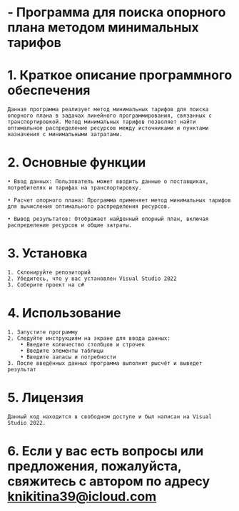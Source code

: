 # - Программа для поиска опорного плана методом минимальных тарифов
# 1. Краткое описание программного обеспечения
	Данная программа реализует метод минимальных тарифов для поиска опорного плана в задачах линейного программирования, связанных с транспортировкой. Метод минимальных тарифов позволяет найти оптимальное распределение ресурсов между источниками и пунктами назначения с минимальными затратами.
# 2. Основные функции
	• Ввод данных: Пользователь может вводить данные о поставщиках, потребителях и тарифах на транспортировку.

	• Расчет опорного плана: Программа применяет метод минимальных тарифов для вычисления оптимального распределения ресурсов.

	• Вывод результатов: Отображает найденный опорный план, включая распределение ресурсов и общие затраты.
# 3. Установка
	1. Склонируйте репозиторий
	2. Убедитесь, что у вас установлен Visual Studio 2022
	3. Соберите проект на c#
# 4. Использование
	1. Запустите программу
	2. Следуйте инструкциям на экране для ввода данных:
		• Введите количество столбцов и строчек
		• Введите элементы таблицы
		• Введите запасы и потребности
	3. После введённых данных программа выполнит рысчёт и выведет результат
# 5. Лицензия
	Данный код находится в свободном доступе и был написан на Visual Studio 2022.
# 6. Если у вас есть вопросы или предложения, пожалуйста, свяжитесь с автором по адресу knikitina39@icloud.com
